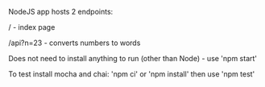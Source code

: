NodeJS app hosts 2 endpoints:

/ - index page


/api?n=23 - converts numbers to words


Does not need to install anything to run (other than Node) - use 'npm start'

To test install mocha and chai: 'npm ci' or 'npm install' then use 'npm test'
